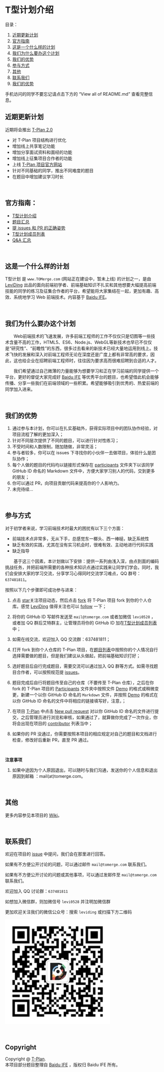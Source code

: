 # T型计划介绍

目录：

1. [近期更新计划](#近期更新计划)
2. [官方指南](#官方指南)
3. [这是一个什么样的计划](#这是一个什么样的计划)
4. [我们为什么要办这个计划](#我们为什么要办这个计划)
5. [我们的优势](#我们的优势)
6. [参与方式](#参与方式)
7. [其他](#其他)
8. [联系我们](#联系我们)
9. [我们的优势](#我们的优势)

手机访问的同学不要忘记请点击下方的 “View all of README.md” 查看完整信息。

## 近期更新计划

近期将会推出 [T-Plan 2.0](https://github.com/t-plan)

- 对 T-Plan 项目结构进行优化
- 增加线上共享笔记功能
- 增加分享面试资料和面经的功能
- 增加线上征集项目合作者的功能
- 上线 [T-Plan 项目官方网站](http://tplan.tomerge.com)
- 针对不同基础的同学，推出不同难度的题目
- 在题目中增加建议学习时长

<br />

## 官方指南：

- [T型计划介绍](https://github.com/leviding/T-Plan/wiki)
- [题目汇总](https://github.com/leviding/T-Plan/wiki/%E9%A2%98%E7%9B%AE%E6%B1%87%E6%80%BB)
- [提 issues 和 PR 的正确姿势](https://github.com/leviding/T-Plan/wiki/%E6%8F%90-issues-%E5%92%8C-PR-%E7%9A%84%E6%AD%A3%E7%A1%AE%E5%A7%BF%E5%8A%BF)
- [T型计划成员列表](https://github.com/leviding/T-Plan/wiki/T%E5%9E%8B%E8%AE%A1%E5%88%92%E6%88%90%E5%91%98%E5%88%97%E8%A1%A8)
- [Q&A 汇总](https://github.com/leviding/T-Plan/wiki/Q-&-A-%E6%B1%87%E6%80%BB)

<br />

## 这是一个什么样的计划

T型计划 是 `www.TOMerge.com` (网站正在建设中，暂未上线) 的计划之一，是由 [LeviDing](https://github.com/leviding) 出品的面向前端初学者、前端基础知识不扎实和其他想要大幅提高前端技能的同学的练习及征集合作者的平台，希望能将大家集结在一起，更加有趣、高效、系统地学习 Web 前端技术。内容基于 [Baidu IFE](http://ife.baidu.com/)。

<br />

## 我们为什么要办这个计划

&emsp;&emsp;Web前端技术的飞速发展，许多前端工程师的工作不仅仅只是切图等一些技术含量不高的工作，HTML5、ES6、Node.js、WebGL等新技术也早已不仅仅是“研究性”、“前瞻性”的东西，很多过去看来的新技术已经大量地运用到线上。技术飞快的发展和深入对前端工程师无论在深度还是广度上都有非常高的要求，因此，这也给企业在招聘前端工程师时，往往因为要求高而很难招聘到合适的人才。

&emsp;&emsp;我们希望通过自己微薄的力量能够为想要学习和正在学习前端的同学提供一个平台，更好的督促大家完成好 [Baidu IFE](http://ife.baidu.com/) 等优秀平台的题目，也希望借此机会能够传播、分享一些我们在前端领域的一些积累。希望能够吸引到优秀的、热爱前端的同学加入进来。

<br />

## 我们的优势

1. 通过参与本计划，你可以在扎实基础外，获得实际项目中的团队协作经验，对项目流程了解的更加深入；
2. 针对不同层次提供了不同的题目，可以进行针对性练习；
3. 不受时间和人数限制，随加随做，非常灵活；
4. 参与者较多，你可以在 issues 下寻找你的小伙伴一去做项目，体验什么是团队协作；
5. 每个人做的题目的代码均以链接形式保存在 [participants](https://github.com/leviding/T-Plan/tree/master/participants) 文件夹下以该同学 GitHub ID 命名的 Markdown 文件中，方便大家学习别人的代码，交到更多的朋友；
6. 你可以通过 PR，向项目贡献代码来提高你的个人影响力。
7. 未完待续...

<br />

## 参与方式

对于初学者来说，学习前端技术时最大的困扰有以下三个方面：

- 前端技术点非常多，无从下手，总感觉东一榔头、西一棒槌，缺乏系统性
- 缺乏有效的实践，尤其在没有实习机会时，很难有效、主动地进行代码实践
- 缺乏指导

&emsp;&emsp;基于这三个因素，本计划做以下安排：提供一系列由浅入深，由点到面的编码挑战任务，并把前端所需要的各种技术知识点通过实践来让同学们学会。同时，我们会安排大家的学习交流，分享学习心得同时交流学习难点，QQ 群号：`637481811`。

按照以下几个步骤即可成功参与进来：

1. 点击 [star](https://github.com/leviding/T-Plan/wiki)关注项目动态，然后点击 [fork](https://github.com/leviding/T-Plan#fork-destination-box)
 将 T-Plan 项目 fork 到你的个人仓库。感觉 [LeviDing](https://github.com/leviding/) 值得关注也可以 [follow](https://github.com/leviding/) 一下；

2. 将你的 GitHub ID 写邮件发送至 `mail@tomerge.com` 或者加微信 `levi0528` ，或者加 QQ 群后艾特群主，让管理员将你的 GitHub ID 加在[T型计划成员列表](https://github.com/leviding/T-Plan/wiki/T%E5%9E%8B%E8%AE%A1%E5%88%92%E6%88%90%E5%91%98%E5%88%97%E8%A1%A8)中；

3. 如需在线交流，欢迎加入 QQ 交流群：637481811；

4. 打开 fork 到你个人仓库的 T-Plan 项目，在[题目列表](https://github.com/leviding/T-Plan/tree/master/tasks)中按照你的个人情况自行选择需要做的题目，但是我们建议从头做起，把前端基础知识打好；

5. 选好题目后自行完成题目，需要交流可以通过加入 QQ 群等方式。如需寻找题目合作者，可以按照规范提 [issues](https://github.com/leviding/T-Plan/issues/new)。

6. 题目完成后自行将题目传至自己的仓库（不要传至 T-Plan 仓库），之后在你 fork 的 T-Plan 项目的 [Participants](https://github.com/leviding/T-Plan/tree/master/participants) 文件夹中按照文件 [Demo](https://github.com/leviding/T-Plan/blob/master/participants/Demo.md) 的格式或稍微变更，新建一个以你 GitHub ID 命名的 `Markdown` 文件，并按照 [Demo](https://github.com/leviding/T-Plan/blob/master/participants/Demo.md) 的格式在以你 GitHub ID 命名的文件中将相应的链接填写好，注意，；

7. 在项目 [T-Plan](https://github.com/leviding/T-Plan) 中点击 [New pull request](https://github.com/leviding/T-Plan/compare) 对以你 GitHub ID 命名的文件进行提交，之后管理员进行浏览和审核，如果通过了，就算做你完成了一次作业，你将会出现在项目的 [contributor](https://github.com/leviding/T-Plan/graphs/contributors) 列表当中；

8. 如果你的 PR 没通过，你需要按照本项目的相应规定对自己的题目和文档进行检查，修改好后重新 PR，直至 PR 通过。

<br />

**注意事项**

1. 如果中途因为个人原因退出，可以随时与我们沟通，发送你的个人信息和退出原因到邮箱 ：mail(at)tomerge.com。

<br />

## 其他

更多内容参见本项目的 [Wiki](https://github.com/leviding/T-Plan/wiki/)。

<br />

## 联系我们

欢迎在项目的 <a href="https://github.com/leviding/t-plan/issues" target="_blank">issue</a> 中提问，我们会在那里进行回答。

如果有不方便公开讨论的问题，可以通过邮件 `mail@tomerge.com` 联系我们。

如果有不方便公开讨论的问题或其他事项，可以通过发邮件至 `mail@tomerge.com` 联系我们。

欢迎加入 QQ 讨论群：`637481811`

如想加入微信群，则加微信号 `levi0528` 并注明加微信群

更加欢迎关注我们的微信公众号：搜索 `leviding` 或扫描下方二维码

![微信公众号：LeviDing](asset/weixin.jpg)

<br />

## Copyright

Copyright @ [T-Plan](https://github.com/leviding/T-Plan/).
<br />本项目部分题目整理自 [Baidu IFE](http://ife.baidu.com/) ，版权归 Baidu IFE 所有。

